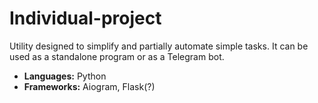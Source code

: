 # Individual-project
Utility designed to simplify and partially automate simple tasks. It can be used as a standalone program or as a Telegram bot.
* **Languages:** Python
* **Frameworks:** Aiogram, Flask(?)
